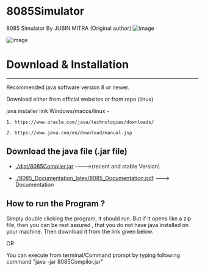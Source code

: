 # 8085Simulator
8085 Simulator By JUBIN MITRA (Original author)
![image](https://github.com/ankitdhuria/8085sim-java/assets/79005349/6bc505ae-c55f-4878-a746-5afc0ffc424a)


![image](https://github.com/ankitdhuria/8085sim-java/assets/79005349/64c76eec-8265-4252-be5b-2e030cc09d14)

# Download & Installation 
-------------------------
Recommended java software version 8 or newer.

Download either from official websites or from repo (linux)


java installer link Windows/macos/linux - 

    1. https://www.oracle.com/java/technologies/downloads/
                                           
    2. https://www.java.com/en/download/manual.jsp




Download the java file (.jar file)
--------------------------------------
* [./dist/8085Compiler.jar](https://github.com/8085simulator/8085simulator/raw/master/dist/8085Compiler.jar) ---->(recent and stable Version)

* [./8085_Documentation_latex/8085_Documentation.pdf](https://github.com/jm61288/8085Simulator/raw/master/8085_Documentation_latex/8085_Documentation.pdf) ---> Documentation



How to run the Program ?
------------------------
Simply double clicking the program, it should run. 
But if it opens like a zip file, then you can be rest assured , that you do not have java installed on your machine.
Then download it from the link given below.

OR

You can execute from terminal/Command prompt by typing following command "java -jar 8085Compiler.jar"
